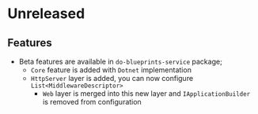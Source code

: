 # Unreleased

## Features

- Beta features are available in `do-blueprints-service` package;
  - `Core` feature is added with `Dotnet` implementation
  - `HttpServer` layer is added, you can now configure
    `List<MiddlewareDescriptor>`
    - `Web` layer is merged into this new layer and `IApplicationBuilder` is
      removed from configuration
